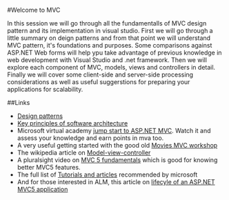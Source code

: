 #Welcome to MVC

In this session we will go through all the fundamentalls of MVC design pattern and its implementation in visual studio. First we will go through a little summary on deign patterns and from that point we will understand MVC pattern, it's foundations and purposes. Some comparisons against ASP.NET Web forms will help ypu take advantage of previous knowledge in web development with Visual Studio and .net framework. Then we will explore each component of MVC, models, views and controllers in detail. Finally we will cover some client-side and server-side processing considerations as well as useful suggerstions for preparing your applications for scalability.

##Links
- [Design patterns](https://msdn.microsoft.com/en-us/library/ff649977.aspx)
- [Key principles of software architecture](https://msdn.microsoft.com/en-us/library/ee658124.aspx)
- Microsoft virtual academy [jump start to ASP.NET MVC](https://mva.microsoft.com/en-US/training-courses/introduction-to-asp-net-mvc-8322?l=nKZwZ8Zy_3504984382). Watch it and assess your knowledge and earn points in mva too.
- A very useful getting started with the good old [Movies MVC workshop](http://www.asp.net/mvc/overview/getting-started/introduction/getting-started)
- The wikipedia article on [Model-view-controller](https://en.wikipedia.org/wiki/Model–view–controller)
- A pluralsight video on [MVC 5 fundamentals](http://pluralsight.com/training/Player?author=scott-allen&name=aspdotnet-mvc5-fundamentals-m1-introduction&mode=live&clip=0&course=aspdotnet-mvc5-fundamentals) which is good for knowing better MVC5 features.
- The full list of [Tutorials and articles](http://www.asp.net/mvc/overview/getting-started/mvc-learning-sequence) recommended by microsoft
- And for those interested in ALM, this article on [lifecyle of an ASP.NET MVC5 application](http://www.asp.net/mvc/overview/getting-started/lifecycle-of-an-aspnet-mvc-5-application)




